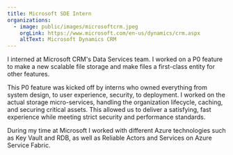 ```yaml
---
title: Microsoft SDE Intern
organizations:
  - image: public/images/microsoftcrm.jpeg
    orgLink: https://www.microsoft.com/en-us/dynamics/crm.aspx
    altText: Microsoft Dynamics CRM
---
```


<p>
  I interned at Microsoft CRM's Data Services team. I worked on a P0 feature to make a new scalable file storage and make files a first-class entity for other features.
</p>
<p>
  This P0 feature was kicked off by interns who owned everything from system design, to user experience, security, to deployment. I worked on the actual storage micro-services, handling the organization lifecycle, caching, and securing critical assets. This allowed us to deliver a satisfying, fast experience while meeting strict security and performance standards.
</p>
<p>
  During my time at Microsoft I worked with different Azure technologies such as Key Vault and RDB, as well as Reliable Actors and Services on Azure Service Fabric.
</p>